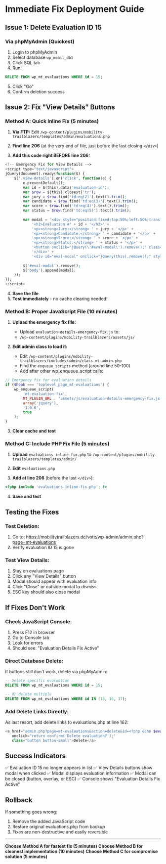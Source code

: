 # Immediate Fix Deployment Guide

## Issue 1: Delete Evaluation ID 15

### Via phpMyAdmin (Quickest)
1. Login to phpMyAdmin
2. Select database `wp_mobil_db1`
3. Click SQL tab
4. Run:
```sql
DELETE FROM wp_mt_evaluations WHERE id = 15;
```
5. Click "Go"
6. Confirm deletion success

## Issue 2: Fix "View Details" Buttons

### Method A: Quick Inline Fix (5 minutes)

1. **Via FTP:** Edit `/wp-content/plugins/mobility-trailblazers/templates/admin/evaluations.php`

2. **Find line 206** (at the very end of file, just before the last closing `</div>`)

3. **Add this code right BEFORE line 206:**

```php
<!-- Emergency Fix for View Details -->
<script type="text/javascript">
jQuery(document).ready(function($) {
    $('.view-details').on('click', function(e) {
        e.preventDefault();
        var id = $(this).data('evaluation-id');
        var $row = $(this).closest('tr');
        var jury = $row.find('td:eq(2)').text().trim();
        var candidate = $row.find('td:eq(3)').text().trim();
        var score = $row.find('td:eq(4)').text().trim();
        var status = $row.find('td:eq(5)').text().trim();
        
        var modal = '<div style="position:fixed;top:50%;left:50%;transform:translate(-50%,-50%);background:white;padding:30px;box-shadow:0 0 20px rgba(0,0,0,0.5);z-index:9999;max-width:600px;">' +
            '<h2>Evaluation #' + id + '</h2>' +
            '<p><strong>Jury:</strong> ' + jury + '</p>' +
            '<p><strong>Candidate:</strong> ' + candidate + '</p>' +
            '<p><strong>Score:</strong> ' + score + '</p>' +
            '<p><strong>Status:</strong> ' + status + '</p>' +
            '<button onclick="jQuery(\'#eval-modal\').remove();" class="button button-primary">Close</button>' +
            '</div>' +
            '<div id="eval-modal" onclick="jQuery(this).remove();" style="position:fixed;top:0;left:0;width:100%;height:100%;background:rgba(0,0,0,0.5);z-index:9998;"></div>';
        
        $('#eval-modal').remove();
        $('body').append(modal);
    });
});
</script>
```

4. **Save the file**
5. **Test immediately** - no cache clearing needed!

### Method B: Proper JavaScript File (10 minutes)

1. **Upload the emergency fix file:**
   - Upload `evaluation-details-emergency-fix.js` to:
   - `/wp-content/plugins/mobility-trailblazers/assets/js/`

2. **Edit admin class to load it:**
   - Edit `/wp-content/plugins/mobility-trailblazers/includes/admin/class-mt-admin.php`
   - Find the `enqueue_scripts` method (around line 50-100)
   - Add after other wp_enqueue_script calls:

```php
// Emergency fix for evaluation details
if ($hook === 'toplevel_page_mt-evaluations') {
    wp_enqueue_script(
        'mt-evaluation-fix',
        MT_PLUGIN_URL . 'assets/js/evaluation-details-emergency-fix.js',
        array('jquery'),
        '1.0.0',
        true
    );
}
```

3. **Clear cache and test**

### Method C: Include PHP Fix File (5 minutes)

1. **Upload** `evaluations-inline-fix.php` to `/wp-content/plugins/mobility-trailblazers/templates/admin/`

2. **Edit** `evaluations.php`

3. **Add at line 206** (before the last `</div>`):
```php
<?php include 'evaluations-inline-fix.php'; ?>
```

4. **Save and test**

## Testing the Fixes

### Test Deletion:
1. Go to: https://mobilitytrailblazers.de/vote/wp-admin/admin.php?page=mt-evaluations
2. Verify evaluation ID 15 is gone

### Test View Details:
1. Stay on evaluations page
2. Click any "View Details" button
3. Modal should appear with evaluation info
4. Click "Close" or outside modal to dismiss
5. ESC key should also close modal

## If Fixes Don't Work

### Check JavaScript Console:
1. Press F12 in browser
2. Go to Console tab
3. Look for errors
4. Should see: "Evaluation Details Fix Active"

### Direct Database Delete:
If buttons still don't work, delete via phpMyAdmin:
```sql
-- Delete specific evaluation
DELETE FROM wp_mt_evaluations WHERE id = 15;

-- Or delete multiple
DELETE FROM wp_mt_evaluations WHERE id IN (15, 16, 17);
```

### Add Delete Links Directly:
As last resort, add delete links to evaluations.php at line 162:
```php
<a href="admin.php?page=mt-evaluations&action=delete&id=<?php echo $evaluation->id; ?>" 
   onclick="return confirm('Delete evaluation?');"
   class="button button-small">Delete</a>
```

## Success Indicators

✅ Evaluation ID 15 no longer appears in list
✅ View Details buttons show modal when clicked
✅ Modal displays evaluation information
✅ Modal can be closed (button, overlay, or ESC)
✅ Console shows "Evaluation Details Fix Active"

## Rollback

If something goes wrong:
1. Remove the added JavaScript code
2. Restore original evaluations.php from backup
3. Fixes are non-destructive and easily reversible

---

**Choose Method A for fastest fix (5 minutes)**
**Choose Method B for cleanest implementation (10 minutes)**
**Choose Method C for compromise solution (5 minutes)**